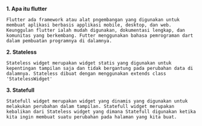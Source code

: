 **1. Apa itu flutter**

    Flutter ada framework atau alat pngembangan yang digunakan untuk membuat aplikasi berbasis applikasi mobile, desktop, dan web. Keunggulan flutter ialah mudah digunakan, dokumentasi lengkap, dan komunitas yang berkembang. Futter menggunakan bahasa pemrograman dart dalam pembuatan programnya di dalamnya.
**2. Stateless**

    Stateless widget merupakan widget statis yang digunakan untuk kepentingan tampilan saja dan tidak bergantung pada perubahan data di dalamnya. Stateless dibuat dengan menggunakan extends class 'StatelessWidget'
**3. Statefull**

    Statefull widget merupakan widget yang dinamis yang digunakan untuk melakukan perubahan dalam tampilan. Statefull widget merupakan kebalikan dari Stateless widget yang dimana Statefull digunakan ketika kita ingin membuat suatu perubahan pada halaman yang kita buat.